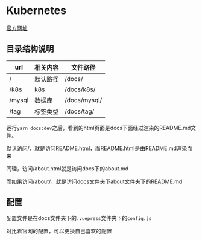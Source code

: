 # Kubernetes



[官方网址](https://vuepress.vuejs.org/zh/)

## 目录结构说明
|url|相关内容|文件路径|
|---|---|---|
|/|默认路径|/docs/|
|/k8s|k8s|/docs/k8s/|
|/mysql|数据库|/docs/mysql/|
|/tag|标签类型|/docs/tag/|

运行`yarn docs:dev`之后，看到的html页面是docs下面经过渲染的README.md文件。

默认访问/，就是访问README.html，而README.html是由README.md渲染而来

同理，访问/about.html就是访问docs下的about.md

而如果访问/about/，就是访问docs文件夹下about文件夹下的README.md



## 配置

配置文件是在docs文件夹下的`.vuepress`文件夹下的`config.js`

对比着官网的配置，可以更换自己喜欢的配置